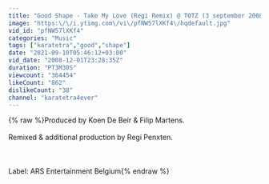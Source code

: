 ```yaml
---
title: "Good Shape - Take My Love (Regi Remix) @ TOTZ (3 september 2008)"
image: "https:\/\/i.ytimg.com\/vi\/pfNW57lXKf4\/hqdefault.jpg"
vid_id: "pfNW57lXKf4"
categories: "Music"
tags: ["karatetra","good","shape"]
date: "2021-09-10T05:46:12+03:00"
vid_date: "2008-12-01T23:28:35Z"
duration: "PT3M30S"
viewcount: "364454"
likeCount: "862"
dislikeCount: "38"
channel: "karatetra4ever"
---
```

{% raw %}Produced by Koen De Beir &amp; Filip Martens.<br /><br />Remixed &amp; additional production by Regi Penxten.<br /><br /><br /><br />Label: ARS Entertainment Belgium{% endraw %}
